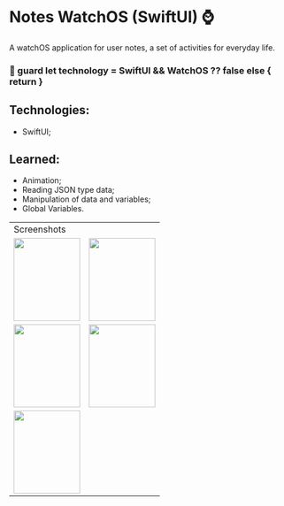 # Notes WatchOS (SwiftUI) ⌚️

  A watchOS application for user notes, a set of activities for everyday life.
  
  ### 🔧 guard let technology = SwiftUI && WatchOS ?? false else { return }
  
  ## Technologies:
   - SwiftUI;
   
  ## Learned:
  - Animation;
  - Reading JSON type data;
  - Manipulation of data and variables;
  - Global Variables.
  
  <table>
    <tr>
       <td colspan="3">Screenshots</td>
    </tr>
    <tr>
      <td><img src="https://user-images.githubusercontent.com/38798492/183482483-32928985-924e-46ed-a192-6b4f9deb41a8.png" width="120" height="150"></td>
      <td><img src="https://user-images.githubusercontent.com/38798492/183482624-abde51b1-9a1c-4b10-8f8a-641185203e88.png" width="120" height="150"></td>
    </tr>
    <tr>
    <td><img src="https://user-images.githubusercontent.com/38798492/183482659-59356fea-113b-4a35-861e-5b65acc38240.png" width="120" height="150"></td>
     <td><img src="https://user-images.githubusercontent.com/38798492/183482678-6dcac0ff-b182-44d4-b02d-7cc208b10f2c.png" width="120" height="150"></td>
    </tr>
    <tr>
      <td><img src="https://user-images.githubusercontent.com/38798492/183482693-5cdbcb2e-46aa-458c-92d4-4293ee51df78.png" width="120" height="150"></td>
    </tr>
 </table>
 
